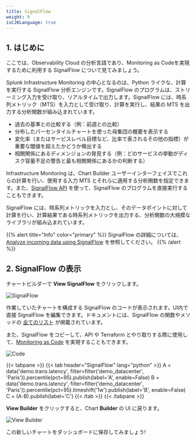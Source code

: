 ```yaml
---
title: SignalFlow
weight: 9
isCJKLanguage: true
---
```


## 1. はじめに

ここでは、Observability Cloud の分析言語であり、Monitoring as Codeを実現するために利用する SignalFlow について見てみましょう。

Splunk Infrastructure Monitoring の中心となるのは、Python ライクな、計算を実行する SignalFlow 分析エンジンです。SignalFlow のプログラムは、ストリーミング入力を受け取り、リアルタイムで出力します。SignalFlow には、時系列メトリック（MTS）を入力として受け取り、計算を実行し、結果の MTS を出力する分析関数が組み込まれています。

- 過去の基準との比較する（例：前週との比較）
- 分布したパーセンタイルチャートを使った母集団の概要を表示する
- 変化率（またはサービスレベル目標など、比率で表されるその他の指標）が重要な閾値を超えたかどうか検出する
- 相関関係にあるディメンジョンの発見する（例：どのサービスの挙動がディスク容量不足の警告と最も相関関係にあるかの判断する）

Infrastructure Monitoring は、Chart Builder ユーザーインターフェイスでこれらの計算を行い、使用する入力 MTS とそれらに適用する分析関数を指定できます。また、[SignalFlow API](https://dev.splunk.com/observability/docs/) を使って、SignalFlow のプログラムを直接実行することもできます。

SignalFlow には、時系列メトリックを入力とし、そのデータポイントに対して計算を行い、計算結果である時系列メトリックを出力する、分析関数の大規模なライブラリが組み込まれています。

{{% alert title="Info" color="primary" %}}
SignalFlow の詳細については、 [Analyze incoming data using SignalFlow](https://docs.splunk.com/Observability/infrastructure/analytics/signalflow.html) を参照してください。
{{% /alert %}}

## 2. SignalFlow の表示

チャートビルダーで **View SignalFlow** をクリックします。

![SignalFlow](../../../images/view-signalflow.png)

作業していたチャートを構成する SignalFlow のコードが表示されます。UI内で直接 SignalFlow を編集できます。ドキュメントには、SignalFlow の関数やメソッドの [全てのリスト](https://dev.splunk.com/observability/docs/signalflow/function_method_list) が掲載されています。

また、SignalFlow をコピーして、API や Terraform とやり取りする際に使用して、[Monitoring as Code](../../monitoring-as-code/) を実現することもできます。

![Code](../../../images/show-signalflow.png)

{{< tabpane >}}
{{< tab header="SignalFlow" lang="python" >}}
A = data('demo.trans.latency', filter=filter('demo_datacenter', 'Paris')).percentile(pct=95).publish(label='A', enable=False)
B = data('demo.trans.latency', filter=filter('demo_datacenter', 'Paris')).percentile(pct=95).timeshift('1w').publish(label='B', enable=False)
C = (A-B).publish(label='C')
{{< /tab >}}
{{< /tabpane >}}

**View Builder** をクリックすると、Chart **Builder** の UI に戻ります。

![View Builder](../../../images/view-builder.png)

この新しいチャートをダッシュボードに保存してみましょう!
